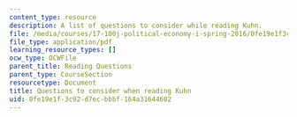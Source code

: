 ```yaml
---
content_type: resource
description: A list of questions to consider while reading Kuhn.
file: /media/courses/17-100j-political-economy-i-spring-2016/0fe19e1f3c92d7ecbbbf164a31644602_MIT17_100JS16_Kuhn_Ques.pdf
file_type: application/pdf
learning_resource_types: []
ocw_type: OCWFile
parent_title: Reading Questions
parent_type: CourseSection
resourcetype: Document
title: Questions to consider when reading Kuhn
uid: 0fe19e1f-3c92-d7ec-bbbf-164a31644602
---
```

